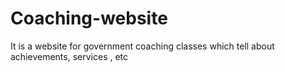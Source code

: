 # Coaching-website
It is a website for government coaching classes which tell about achievements, services , etc
